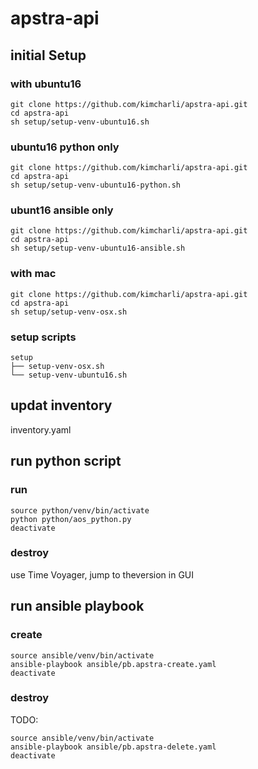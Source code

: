 # apstra-api

## initial Setup 

### with ubuntu16

```
git clone https://github.com/kimcharli/apstra-api.git
cd apstra-api
sh setup/setup-venv-ubuntu16.sh
```

### ubuntu16 python only
```
git clone https://github.com/kimcharli/apstra-api.git
cd apstra-api
sh setup/setup-venv-ubuntu16-python.sh
```

### ubunt16 ansible only
```
git clone https://github.com/kimcharli/apstra-api.git
cd apstra-api
sh setup/setup-venv-ubuntu16-ansible.sh
```


### with mac

```
git clone https://github.com/kimcharli/apstra-api.git
cd apstra-api
sh setup/setup-venv-osx.sh
```

### setup scripts

```
setup
├── setup-venv-osx.sh
└── setup-venv-ubuntu16.sh
```

## updat inventory

inventory.yaml

## run python script

### run
```
source python/venv/bin/activate
python python/aos_python.py
deactivate
```

### destroy
use Time Voyager, jump to theversion in GUI

## run ansible playbook

### create
```
source ansible/venv/bin/activate
ansible-playbook ansible/pb.apstra-create.yaml
deactivate
```

### destroy
TODO:
```
source ansible/venv/bin/activate
ansible-playbook ansible/pb.apstra-delete.yaml
deactivate
```









